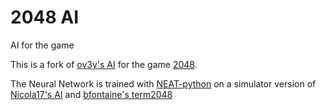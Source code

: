 # 2048 AI

AI for the game

This is a fork of [ov3y's AI](http://github.com/ov3y/2048-AI/) for the game [2048](https://github.com/gabrielecirulli/2048).

The Neural Network is trained with [NEAT-python](https://code.google.com/p/neat-python/) on a simulator version of [Nicola17's AI](https://github.com/Nicola17/term2048-AI) and [bfontaine's term2048](https://github.com/bfontaine/term2048)
